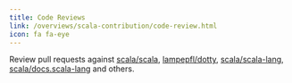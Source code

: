 ```yaml
---
title: Code Reviews
link: /overviews/scala-contribution/code-review.html
icon: fa fa-eye
---
```

Review pull requests against [scala/scala](https://github.com/scala/scala/pulls),
[lampepfl/dotty](https://github.com/lampepfl/dotty/pulls),
[scala/scala-lang](https://github.com/scala/scala-lang/pulls),
[scala/docs.scala-lang](https://github.com/scala/docs.scala-lang/pulls) and others.

